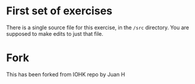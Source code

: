 # First set of exercises

There is a single source file for this exercise, in the `/src` directory.
You are supposed to make edits to just that file.


# Fork
This has been forked from IOHK repo by Juan H
